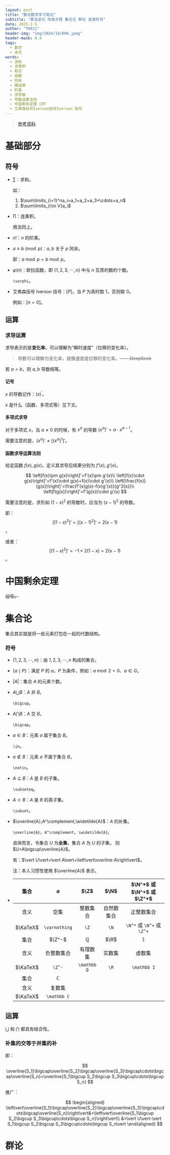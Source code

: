 ```yaml
---
layout: post
title: "数论数学学习笔记"
subtitle: "乘法逆元 同余方程 集合论 群论 各类符号"
date: 2025-2-5
author: "TH911"
header-img: "img/2024/10/006.jpeg"
header-mask: 0.4
tags:
  - 数学
  - 未完
words:
  - 求和
  - 求乘积
  - 和式
  - 级数
  - 同余
  - 模运算
  - 阶乘
  - 求导数
  - 导数运算法则
  - 中国剩余定理 CRT
  - 艾弗森括号Iverson括号Iverson 括号
---
```


> [参考资料](/file/2025/02/数学.pdf)

# 基础部分

## 符号

* $\sum$：求和。

  如：

  1. $\sum\limits_{i=1}^na_i=a_1+a_2+a_3+\cdots+a_n$
  2. $\sum\limits_{i\in V}a_i$

* $\prod$：连乘积。

  用法同上。

* $n!$：$n$ 的阶乘。

* $a\equiv b\pmod p$：$a,b$ 关于 $p$ 同余。

  即：$a\bmod p=b\bmod p$。
  
* $\varphi(n)$：欧拉函数，即 $\lbrace 1,2,3,\cdots,n\rbrace$ 中与 $n$ 互质的数的个数。

  `\varphi`。

* 艾弗森括号 Iverson 括号：$[P]$，当 $P$ 为真时取 $1$，否则取 $0$。

  例如：$[n=0]$。

## 运算

### 求导运算

求导表示的是**变化率**。可以理解为“瞬时速度”（位移的变化率）。

> 导数可以理解为变化率，就像速度是位移的变化率。~~—— DeepSeek~~

若 $a=b$，则 $a,b$ 导数相等。

#### 记号

$x$ 的导数记作：$(x)^\prime$。

$x$ 是什么（函数、多项式等）见下文。

#### 多项式求导

对于多项式 $x$，当 $\alpha\ne0$ 的时候，有 $x^\alpha$ 的导数 $\left(x^\alpha\right)'=\alpha\cdot x^{\alpha-1}$。

需要注意的是，$\left(x^\alpha\right)'\ne\left[\left(x^\alpha\right)^1\right]'$。

#### 函数求导运算法则

给定函数 $f(x),g(x)$。定义其求导后结果分别为 $f'(x),g'(x)$。

$$
\left[f(x)\pm g(x)\right]'=f'(x)\pm g'(x)\\
\left[f(x)\cdot g(x)\right]'=f'(x)\cdot g(x)+f(x)\cdot g'(x)\\
\left[\frac{f(x)}{g(x)}\right]'=\frac{f'(x)g(x)-f(x)g'(x)}{g^2(x)}\\
\left[f(g(x))\right]'=f'(g(x))\cdot g'(x)
$$

需要注意的是，求形如 $(1-x)^2$ 的导数时，应当为 $(x-1)^2$ 的导数。

即：$$\left[(1-x)^2\right]'=\left[(x-1)^2\right]'=2(x-1)$$。

或者：$$\left[(1-x)^2\right]'=-1\times2(1-x)=2(x-1)$$。

# 中国剩余定理

~~没写。~~

# 集合论

集合其实就是将一些元素打包在一起的代数结构。

### 符号

* $\{1,2,3,\cdots,n\}$：由 $1,2,3,\cdots,n$ 构成的集合。

* $\{a\mid P\}$：满足 $P$ 的 $a$。$P$ 为条件，例如：$a\bmod 2=0$、$a\in G$。

* $\vert A\vert$：集合 $A$ 的元素个数。

* $A\bigcup B$：$A$ 并 $B$。

  `\bigcup`。

* $A\bigcap B$：$A$ 交 $B$。

  `\bigcap`。

* $a\in B$：元素 $a$ 属于集合 $B$。

  `\in`。

* $a\notin B$：元素 $a$ 不属于集合 $B$。

  `\notin`。

* $A\subseteq B$：$A$ 是 $B$ 的子集。

  `\subseteq`。

* $A\subset B$：$A$ 是 $B$ 的真子集。

  `\subset`。

* $\overline{A},A^\complement,\widetilde{A}$：$A$ 的补集。

  `\overline{A}`，`A^\complement`，`\widetilde{A}`。

  具体而言，令集合 $U$ 为**全集**，集合 $A$ 为 $U$ 的子集， 则 $U=A\bigcup\overline{A}$。

  有：$\vert U\vert=\vert A\vert+\left\vert\overline A\right\vert$。

  注：本人习惯性使用 $\overline{A}$ 表示。

* | 集合 | $\varnothing$ | $\Z$ | $\N$ | $\N^*$ 或 $\N^+$ 或 $\Z^+$ |
  | :--: | :-----------: | :--: | :--------------: | :--: |
  | 含义 | 空集          | 整数集合 | 自然数集合 | 正整数集合 |
  | $\KaTeX$ | `\varnothing` | `\Z` | `\N` | `\N^*` 或 `\N^+` 或 `\Z^+` |
  | 集合 | $\Z^-$ | $\mathbb Q$ | $\R$ | $\mathbb I$ |
  | 含义 | 负整数集合 | 有理数集 | 实数集 | 虚数集 |
  | $\KaTeX$ | `\Z^-` | `\mathbb Q` | `\R` | `\mathbb I` |
  | 集合 | $\mathbb C$ |  |  |  |
  | 含义 | 复数集 |  |  |  |
  | $\KaTeX$ | `\mathbb C` |  |  |  |

## 运算

$\bigcup$ 和 $\bigcap$ 都具有结合性。

### 补集的交等于并集的补

即：

$$
\overline{S_1}\bigcap\overline{S_2}\bigcap\overline{S_3}\bigcap\cdots\bigcap\overline{S_n}=\overline{S_1\bigcup S_2\bigcup S_3\bigcup\cdots\bigcup S_n}
$$

推广：

$$
\begin{aligned}
\left\vert\overline{S_1}\bigcap\overline{S_2}\bigcap\overline{S_3}\bigcap\cdots\bigcap\overline{S_n}\right\vert&=\left\vert\overline{S_1\bigcup S_2\bigcup S_3\bigcup\cdots\bigcup S_n}\right\vert\\
&=\vert U\vert-\vert S_1\bigcup S_2\bigcup S_3\bigcup\cdots\bigcup S_n\vert
\end{aligned}
$$

# 群论

